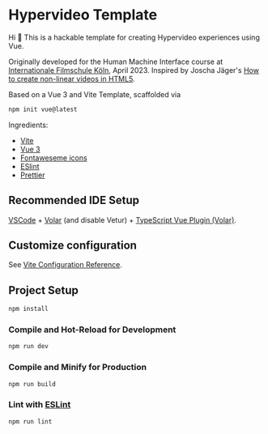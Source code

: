 # Hypervideo Template

Hi 👋 This is a hackable template for creating Hypervideo experiences using Vue.

Originally developed for the Human Machine Interface course at [Internationale Filmschule Köln](https://www.filmschule.de/en), April 2023. Inspired by Joscha Jäger's [How to create non-linear videos in HTML5](https://filmicweb.org/hypervideo-web/create-non-linear-video-html5/).

Based on a Vue 3 and Vite Template, scaffolded via

```sh
npm init vue@latest
```

Ingredients:
- [Vite](https://vitejs.dev/)
- [Vue 3](https://vuejs.org/)
- [Fontaweseme icons](https://fontawesome.com/)
- [ESlint](https://eslint.org/)
- [Prettier](https://prettier.io/)

## Recommended IDE Setup

[VSCode](https://code.visualstudio.com/) + [Volar](https://marketplace.visualstudio.com/items?itemName=Vue.volar) (and disable Vetur) + [TypeScript Vue Plugin (Volar)](https://marketplace.visualstudio.com/items?itemName=Vue.vscode-typescript-vue-plugin).

## Customize configuration

See [Vite Configuration Reference](https://vitejs.dev/config/).

## Project Setup

```sh
npm install
```

### Compile and Hot-Reload for Development

```sh
npm run dev
```

### Compile and Minify for Production

```sh
npm run build
```

### Lint with [ESLint](https://eslint.org/)

```sh
npm run lint
```
